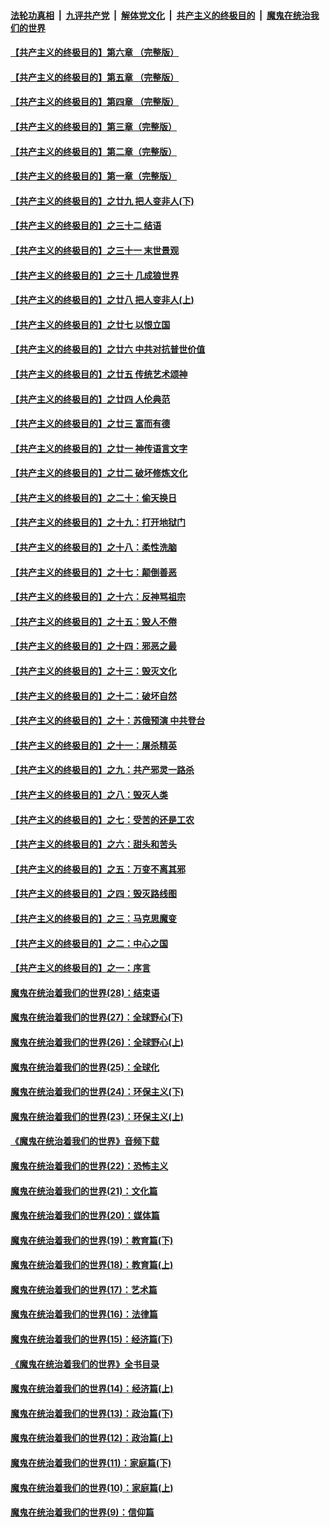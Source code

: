 ####  [法轮功真相](../../../../basic/blob/master/README.md?t=05210401) &nbsp;|&nbsp; [九评共产党](../../../../9ping.md/blob/master/README.md?t=05210401) &nbsp;|&nbsp; [解体党文化](../../../../jtdwh.md/blob/master/README.md?t=05210401)  &nbsp;|&nbsp; [共产主义的终极目的](../../../../gczydzjmd.md/blob/master/README.md?t=05210401) &nbsp;|&nbsp; [魔鬼在统治我们的世界](../../../../mgztzwmdsj.md/blob/master/README.md?t=05210401) 

#### [【共产主义的终极目的】第六章 （完整版）](../pages/nsc422/n11428913.md?t=05210401) 

#### [【共产主义的终极目的】第五章 （完整版）](../pages/nsc422/n11428912.md?t=05210401) 

#### [【共产主义的终极目的】第四章 （完整版）](../pages/nsc422/n11428907.md?t=05210401) 

#### [【共产主义的终极目的】第三章（完整版）](../pages/nsc422/n11428848.md?t=05210401) 

#### [【共产主义的终极目的】第二章（完整版）](../pages/nsc422/n11428831.md?t=05210401) 

#### [【共产主义的终极目的】第一章（完整版）](../pages/nsc422/n11417651.md?t=05210401) 

#### [【共产主义的终极目的】之廿九 把人变非人(下)](../pages/nsc422/n11344140.md?t=05210401) 

#### [【共产主义的终极目的】之三十二 结语](../pages/nsc422/n11360535.md?t=05210401) 

#### [【共产主义的终极目的】之三十一 末世景观](../pages/nsc422/n11351129.md?t=05210401) 

#### [【共产主义的终极目的】之三十 几成狼世界](../pages/nsc422/n11348280.md?t=05210401) 

#### [【共产主义的终极目的】之廿八 把人变非人(上)](../pages/nsc422/n11340492.md?t=05210401) 

#### [【共产主义的终极目的】之廿七 以恨立国](../pages/nsc422/n11336944.md?t=05210401) 

#### [【共产主义的终极目的】之廿六 中共对抗普世价值](../pages/nsc422/n11324785.md?t=05210401) 

#### [【共产主义的终极目的】之廿五 传统艺术颂神](../pages/nsc422/n11296396.md?t=05210401) 

#### [【共产主义的终极目的】之廿四 人伦典范](../pages/nsc422/n11296397.md?t=05210401) 

#### [【共产主义的终极目的】之廿三 富而有德](../pages/nsc422/n11283598.md?t=05210401) 

#### [【共产主义的终极目的】之廿一 神传语言文字](../pages/nsc422/n11263265.md?t=05210401) 

#### [【共产主义的终极目的】之廿二 破坏修炼文化](../pages/nsc422/n11245728.md?t=05210401) 

#### [【共产主义的终极目的】之二十：偷天换日](../pages/nsc422/n11238846.md?t=05210401) 

#### [【共产主义的终极目的】之十九：打开地狱门](../pages/nsc422/n11206376.md?t=05210401) 

#### [【共产主义的终极目的】之十八：柔性洗脑](../pages/nsc422/n11199994.md?t=05210401) 

#### [【共产主义的终极目的】之十七：颠倒善恶](../pages/nsc422/n11179782.md?t=05210401) 

#### [【共产主义的终极目的】之十六：反神骂祖宗](../pages/nsc422/n11166798.md?t=05210401) 

#### [【共产主义的终极目的】之十五：毁人不倦](../pages/nsc422/n11166792.md?t=05210401) 

#### [【共产主义的终极目的】之十四：邪恶之最](../pages/nsc422/n11150249.md?t=05210401) 

#### [【共产主义的终极目的】之十三：毁灭文化](../pages/nsc422/n11135227.md?t=05210401) 

#### [【共产主义的终极目的】之十二：破坏自然](../pages/nsc422/n11135214.md?t=05210401) 

#### [【共产主义的终极目的】之十：苏俄预演 中共登台](../pages/nsc422/n11118424.md?t=05210401) 

#### [【共产主义的终极目的】之十一：屠杀精英](../pages/nsc422/n11118442.md?t=05210401) 

#### [【共产主义的终极目的】之九：共产邪灵一路杀](../pages/nsc422/n11114139.md?t=05210401) 

#### [【共产主义的终极目的】之八：毁灭人类](../pages/nsc422/n11108503.md?t=05210401) 

#### [【共产主义的终极目的】之七：受苦的还是工农](../pages/nsc422/n11101809.md?t=05210401) 

#### [【共产主义的终极目的】之六：甜头和苦头](../pages/nsc422/n11096971.md?t=05210401) 

#### [【共产主义的终极目的】之五：万变不离其邪](../pages/nsc422/n11091285.md?t=05210401) 

#### [【共产主义的终极目的】之四：毁灭路线图](../pages/nsc422/n11086284.md?t=05210401) 

#### [【共产主义的终极目的】之三：马克思魔变](../pages/nsc422/n11061941.md?t=05210401) 

#### [【共产主义的终极目的】之二：中心之国](../pages/nsc422/n11047728.md?t=05210401) 

#### [【共产主义的终极目的】之一：序言](../pages/nsc422/n11086077.md?t=05210401) 

#### [魔鬼在统治着我们的世界(28)：结束语](../pages/nsc422/n10936246.md?t=05210401) 

#### [魔鬼在统治着我们的世界(27)：全球野心(下)](../pages/nsc422/n10928319.md?t=05210401) 

#### [魔鬼在统治着我们的世界(26)：全球野心(上)](../pages/nsc422/n10900318.md?t=05210401) 

#### [魔鬼在统治着我们的世界(25)：全球化](../pages/nsc422/n10788205.md?t=05210401) 

#### [魔鬼在统治着我们的世界(24)：环保主义(下)](../pages/nsc422/n10695307.md?t=05210401) 

#### [魔鬼在统治着我们的世界(23)：环保主义(上)](../pages/nsc422/n10688613.md?t=05210401) 

#### [《魔鬼在统治着我们的世界》音频下载](../pages/nsc422/n10635553.md?t=05210401) 

#### [魔鬼在统治着我们的世界(22)：恐怖主义](../pages/nsc422/n10614727.md?t=05210401) 

#### [魔鬼在统治着我们的世界(21)：文化篇](../pages/nsc422/n10597706.md?t=05210401) 

#### [魔鬼在统治着我们的世界(20)：媒体篇](../pages/nsc422/n10586579.md?t=05210401) 

#### [魔鬼在统治着我们的世界(19)：教育篇(下)](../pages/nsc422/n10564808.md?t=05210401) 

#### [魔鬼在统治着我们的世界(18)：教育篇(上)](../pages/nsc422/n10526970.md?t=05210401) 

#### [魔鬼在统治着我们的世界(17)：艺术篇](../pages/nsc422/n10499093.md?t=05210401) 

#### [魔鬼在统治着我们的世界(16)：法律篇](../pages/nsc422/n10485969.md?t=05210401) 

#### [魔鬼在统治着我们的世界(15)：经济篇(下)](../pages/nsc422/n10469975.md?t=05210401) 

#### [《魔鬼在统治着我们的世界》全书目录](../pages/nsc422/n10464261.md?t=05210401) 

#### [魔鬼在统治着我们的世界(14)：经济篇(上)](../pages/nsc422/n10457370.md?t=05210401) 

#### [魔鬼在统治着我们的世界(13)：政治篇(下)](../pages/nsc422/n10448270.md?t=05210401) 

#### [魔鬼在统治着我们的世界(12)：政治篇(上)](../pages/nsc422/n10444576.md?t=05210401) 

#### [魔鬼在统治着我们的世界(11)：家庭篇(下)](../pages/nsc422/n10440961.md?t=05210401) 

#### [魔鬼在统治着我们的世界(10)：家庭篇(上)](../pages/nsc422/n10435448.md?t=05210401) 

#### [魔鬼在统治着我们的世界(9)：信仰篇](../pages/nsc422/n10432159.md?t=05210401) 

